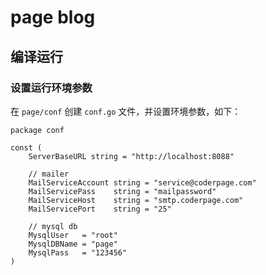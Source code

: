 # page blog

## 编译运行

### 设置运行环境参数
在 `page/conf` 创建 `conf.go` 文件，并设置环境参数，如下：

```
package conf

const (
	ServerBaseURL string = "http://localhost:8088"

	// mailer
	MailServiceAccount string = "service@coderpage.com"
	MailServicePass    string = "mailpassword"
	MailServiceHost    string = "smtp.coderpage.com"
	MailServicePort    string = "25"

	// mysql db
	MysqlUser   = "root"
	MysqlDBName = "page"
	MysqlPass   = "123456"
)

```
